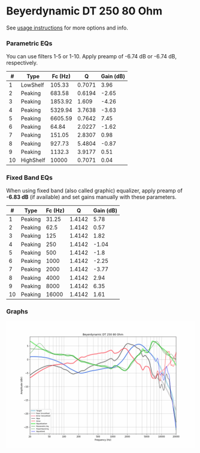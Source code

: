 # Beyerdynamic DT 250 80 Ohm
See [usage instructions](https://github.com/jaakkopasanen/AutoEq#usage) for more options and info.

### Parametric EQs
You can use filters 1-5 or 1-10. Apply preamp of -6.74 dB or -6.74 dB, respectively.

|   # | Type      |   Fc (Hz) |      Q |   Gain (dB) |
|-----|-----------|-----------|--------|-------------|
|   1 | LowShelf  |    105.33 | 0.7071 |        3.96 |
|   2 | Peaking   |    683.58 | 0.6194 |       -2.65 |
|   3 | Peaking   |   1853.92 | 1.609  |       -4.26 |
|   4 | Peaking   |   5329.94 | 3.7638 |       -3.63 |
|   5 | Peaking   |   6605.59 | 0.7642 |        7.45 |
|   6 | Peaking   |     64.84 | 2.0227 |       -1.62 |
|   7 | Peaking   |    151.05 | 2.8307 |        0.98 |
|   8 | Peaking   |    927.73 | 5.4804 |       -0.87 |
|   9 | Peaking   |   1132.3  | 3.9177 |        0.51 |
|  10 | HighShelf |  10000    | 0.7071 |        0.04 |

### Fixed Band EQs
When using fixed band (also called graphic) equalizer, apply preamp of **-6.83 dB** (if available) and set gains manually with these parameters.

|   # | Type    |   Fc (Hz) |      Q |   Gain (dB) |
|-----|---------|-----------|--------|-------------|
|   1 | Peaking |     31.25 | 1.4142 |        5.78 |
|   2 | Peaking |     62.5  | 1.4142 |        0.57 |
|   3 | Peaking |    125    | 1.4142 |        1.82 |
|   4 | Peaking |    250    | 1.4142 |       -1.04 |
|   5 | Peaking |    500    | 1.4142 |       -1.8  |
|   6 | Peaking |   1000    | 1.4142 |       -2.25 |
|   7 | Peaking |   2000    | 1.4142 |       -3.77 |
|   8 | Peaking |   4000    | 1.4142 |        2.94 |
|   9 | Peaking |   8000    | 1.4142 |        6.35 |
|  10 | Peaking |  16000    | 1.4142 |        1.61 |

### Graphs
![](./Beyerdynamic%20DT%20250%2080%20Ohm.png)
